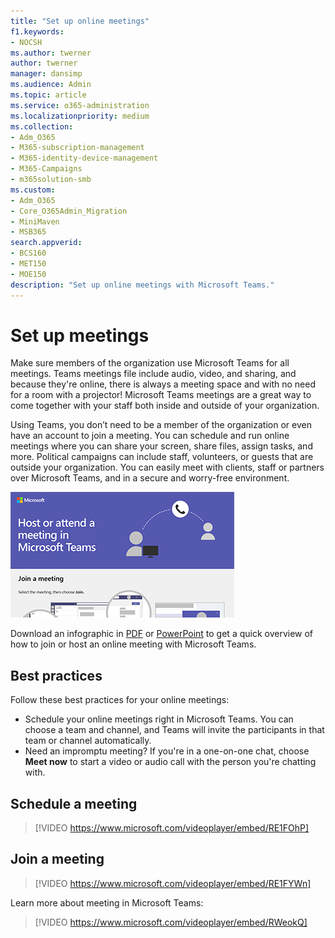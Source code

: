 ```yaml
---
title: "Set up online meetings"
f1.keywords:
- NOCSH
ms.author: twerner
author: twerner
manager: dansimp
ms.audience: Admin
ms.topic: article
ms.service: o365-administration
ms.localizationpriority: medium
ms.collection: 
- Adm_O365
- M365-subscription-management 
- M365-identity-device-management
- M365-Campaigns
- m365solution-smb
ms.custom:
- Adm_O365
- Core_O365Admin_Migration
- MiniMaven
- MSB365
search.appverid:
- BCS160
- MET150
- MOE150
description: "Set up online meetings with Microsoft Teams."
---
```


# Set up meetings

Make sure members of the organization use Microsoft Teams for all meetings. Teams meetings file include audio, video, and sharing, and because they're online, there is always a meeting space and with no need for a room with a projector! Microsoft Teams meetings are a great way to come together with your staff both inside and outside of your organization. 

Using Teams, you don’t need to be a member of the organization or even have an account to join a meeting. You can schedule and run online meetings where you can share your screen, share files, assign tasks, and more. Political campaigns can include staff, volunteers, or guests that are outside your organization. You can easily meet with clients, staff or partners over Microsoft Teams, and in a secure and worry-free environment.

[![An illustration of two users in a meeting.](../media/HostOnlineMeeting-thumb-358x201.png)](https://go.microsoft.com/fwlink/?linkid=2078712)

Download an infographic in [PDF](https://go.microsoft.com/fwlink/?linkid=2078712) or [PowerPoint](https://go.microsoft.com/fwlink/?linkid=2079515) to get a quick overview of how to join or host an online meeting with Microsoft Teams.

## Best practices

Follow these best practices for your online meetings:

- Schedule your online meetings right in Microsoft Teams. You can choose a team and channel, and Teams will invite the participants in that team or channel automatically.
- Need an impromptu meeting? If you're in a one-on-one chat, choose **Meet now** to start a video or audio call with the person you're chatting with.

## Schedule a meeting

> [!VIDEO https://www.microsoft.com/videoplayer/embed/RE1FOhP]

## Join a meeting

> [!VIDEO https://www.microsoft.com/videoplayer/embed/RE1FYWn]

Learn more about meeting in Microsoft Teams:

> [!VIDEO https://www.microsoft.com/videoplayer/embed/RWeokQ]

